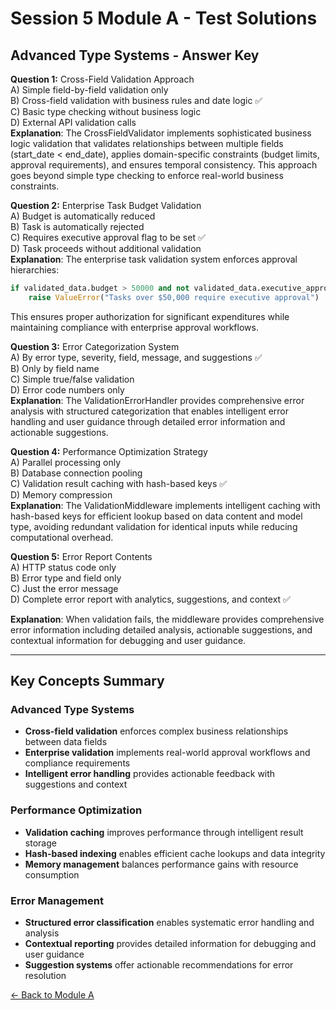 # Session 5 Module A - Test Solutions

## Advanced Type Systems - Answer Key

**Question 1:** Cross-Field Validation Approach  
A) Simple field-by-field validation only  
B) Cross-field validation with business rules and date logic ✅  
C) Basic type checking without business logic  
D) External API validation calls  
**Explanation**: The CrossFieldValidator implements sophisticated business logic validation that validates relationships between multiple fields (start_date < end_date), applies domain-specific constraints (budget limits, approval requirements), and ensures temporal consistency. This approach goes beyond simple type checking to enforce real-world business constraints.

**Question 2:** Enterprise Task Budget Validation  
A) Budget is automatically reduced  
B) Task is automatically rejected  
C) Requires executive approval flag to be set ✅  
D) Task proceeds without additional validation  
**Explanation**: The enterprise task validation system enforces approval hierarchies:
```python
if validated_data.budget > 50000 and not validated_data.executive_approval:
    raise ValueError("Tasks over $50,000 require executive approval")
```

This ensures proper authorization for significant expenditures while maintaining compliance with enterprise approval workflows.

**Question 3:** Error Categorization System  
A) By error type, severity, field, message, and suggestions ✅  
B) Only by field name  
C) Simple true/false validation  
D) Error code numbers only  
**Explanation**: The ValidationErrorHandler provides comprehensive error analysis with structured categorization that enables intelligent error handling and user guidance through detailed error information and actionable suggestions.

**Question 4:** Performance Optimization Strategy  
A) Parallel processing only  
B) Database connection pooling  
C) Validation result caching with hash-based keys ✅  
D) Memory compression  
**Explanation**: The ValidationMiddleware implements intelligent caching with hash-based keys for efficient lookup based on data content and model type, avoiding redundant validation for identical inputs while reducing computational overhead.

**Question 5:** Error Report Contents  
A) HTTP status code only  
B) Error type and field only  
C) Just the error message  
D) Complete error report with analytics, suggestions, and context ✅  


**Explanation**: When validation fails, the middleware provides comprehensive error information including detailed analysis, actionable suggestions, and contextual information for debugging and user guidance.

---

## Key Concepts Summary

### Advanced Type Systems
- **Cross-field validation** enforces complex business relationships between data fields
- **Enterprise validation** implements real-world approval workflows and compliance requirements
- **Intelligent error handling** provides actionable feedback with suggestions and context

### Performance Optimization
- **Validation caching** improves performance through intelligent result storage
- **Hash-based indexing** enables efficient cache lookups and data integrity
- **Memory management** balances performance gains with resource consumption

### Error Management
- **Structured error classification** enables systematic error handling and analysis
- **Contextual reporting** provides detailed information for debugging and user guidance
- **Suggestion systems** offer actionable recommendations for error resolution

[← Back to Module A](Session5_ModuleA_Advanced_Type_Systems.md)